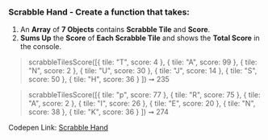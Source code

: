 ### Scrabble Hand - Create a function that takes: 

1. An **Array** of **7 Objects** contains **Scrabble Tile** and **Score**. 
1. **Sums Up** the **Score** of **Each Scrabble Tile** and shows the **Total Score** in the console.

> scrabbleTilesScore([{
    tile: "T",
    score: 4
  },
  {
    tile: "A",
    score: 99
  },
  {
    tile: "N",
    score: 2
  },
  {
    tile: "U",
    score: 30
  },
  {
    tile: "J",
    score: 14
  },
  {
    tile: "S",
    score: 50
  },
  {
    tile: "H",
    score: 36
  }
]) ➞ 235 

> scrabbleTilesScore([{
    tile: "p",
    score: 77
  },
  {
    tile: "R",
    score: 75
  },
  {
    tile: "A",
    score: 2
  },
  {
    tile: "I",
    score: 26
  },
  {
    tile: "E",
    score: 20
  },
  {
    tile: "N",
    score: 38
  },
  {
    tile: "K",
    score: 36
  }
]) ➞ 274

Codepen Link: [Scrabble Hand](https://codepen.io/naveencoder/pen/xxxGarO?editors=0012)